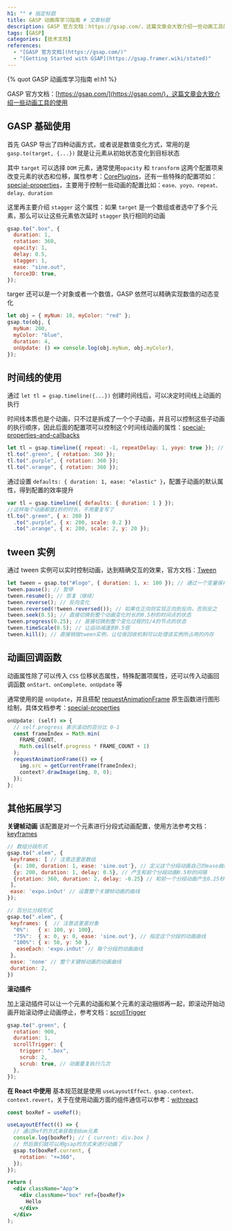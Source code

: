 ```yaml
---
h1: "" # 指定标题
title: GASP 动画库学习指南 # 文章标题
description: GASP 官方文档：https://gsap.com/，这篇文章会大致介绍一些动画工具的使用 # 文章摘要
tags: [GASP]
categories: [技术文档]
references:
  - "[GASP 官方文档](https://gsap.com/)"
  - "[Getting Started with GSAP](https://gsap.framer.wiki/stated)"
---
```


<!-- 使用引用标签作为标题 -->

{% quot GASP 动画库学习指南 el:h1 %}

<!-- 指定摘要 -->

GASP 官方文档：[https://gsap.com/](https://gsap.com/)，这篇文章会大致介绍一些动画工具的使用

## GASP 基础使用

首先 GASP 导出了四种动画方式，或者说是数值变化方式，常用的是 `gasp.to(target, {...})` 就是让元素从初始状态变化到目标状态

其中 `target` 可以选择 `DOM` 元素，通常使用`opacity` 和 `transform` 这两个配置项来改变元素的状态和位移，属性参考：[CorePlugins](https://gsap.com/docs/v3/GSAP/CorePlugins/CSS)，还有一些特殊的配置项如：[special-properties](<https://gsap.com/docs/v3/GSAP/gsap.to()#special-properties>)，主要用于控制一些动画的配置比如：`ease、yoyo、repeat、delay、duration`

这里再主要介绍 `stagger` 这个属性：如果 `target` 是一个数组或者选中了多个元素，那么可以让这些元素依次延时 `stagger` 执行相同的动画

```js
gsap.to(".box", {
  duration: 1,
  rotation: 360,
  opacity: 1,
  delay: 0.5,
  stagger: 1,
  ease: "sine.out",
  force3D: true,
});
```

targer 还可以是一个对象或者一个数值，GASP 依然可以精确实现数值的动态变化

```js
let obj = { myNum: 10, myColor: "red" };
gsap.to(obj, {
  myNum: 200,
  myColor: "blue",
  duration: 4,
  onUpdate: () => console.log(obj.myNum, obj.myColor),
});
```

## 时间线的使用

通过 `let tl = gsap.timeline({...})` 创建时间线后，可以决定时间线上动画的执行

时间线本质也是个动画，只不过是拆成了一个个子动画，并且可以控制这些子动画的执行顺序，因此后面的配置项可以控制这个时间线动画的属性：[special-properties-and-callbacks](<https://gsap.com/docs/v3/GSAP/gsap.timeline()#special-properties-and-callbacks>)

```js
let tl = gsap.timeline({ repeat: -1, repeatDelay: 1, yoyo: true }); // 设置时间线动画无限执行
tl.to(".green", { rotation: 360 });
tl.to(".purple", { rotation: 360 });
tl.to(".orange", { rotation: 360 });
```

通过设置 `defaults: { duration: 1, ease: "elastic" }`，配置子动画的默认属性，得到配置的效率提升

```js
var tl = gsap.timeline({ defaults: { duration: 1 } });
//这样每个动画都是1秒的时长，不用重复写了
tl.to(".green", { x: 200 })
  .to(".purple", { x: 200, scale: 0.2 })
  .to(".orange", { x: 200, scale: 2, y: 20 });
```

## tween 实例

通过 tween 实例可以实时控制动画，达到精确交互的效果，官方文档：[Tween](https://gsap.com/docs/v3/GSAP/Tween)

```js
let tween = gsap.to("#logo", { duration: 1, x: 100 }); // 通过一个变量保存对Tween或者Timeline实例的引用
tween.pause(); // 暂停
tween.resume(); // 恢复（继续）
tween.reverse(); // 反向变化
tween.reversed(!tween.reversed()); // 如果在正向则实现正向到反向，否则反之
tween.seek(0.5); // 直接切换到整个动画变化时长的0.5秒的时间点的状态
tween.progress(0.25); // 直接切换到整个变化过程的1/4的节点的状态
tween.timeScale(0.5); // 让运动减速到0.5倍
tween.kill(); // 直接销毁tween实例，让垃圾回收机制可以处理该实例所占用的内存
```

## 动画回调函数

动画属性除了可以传入 `CSS` 位移状态属性，特殊配置项属性，还可以传入动画回调函数 `onStart、onComplete、onUpdate` 等

通常使用的是 `onUpdate`，并且搭配 [requestAnimationFrame](https://blog.csdn.net/cwyp18809/article/details/105096048) 原生函数进行图形绘制，具体文档参考：[special-properties](<https://gsap.com/docs/v3/GSAP/gsap.to()#special-properties>)

```js
onUpdate: (self) => {
  // self.progress 表示滚动的百分比 0-1
  const frameIndex = Math.min(
    FRAME_COUNT,
    Math.ceil(self.progress * FRAME_COUNT + 1)
  );
  requestAnimationFrame(() => {
    img.src = getCurrentFrame(frameIndex);
    context?.drawImage(img, 0, 0);
  });
};
```

## 其他拓展学习

**关键帧动画**
该配置是对一个元素进行分段式动画配置，使用方法参考文档：[keyframes](https://gsap.framer.wiki/keyframes)

```js
// 数组分段形式
gsap.to(".elem", {
 keyframes: [ // 注意这里是数组
  {x: 100, duration: 1, ease: 'sine.out'}, // 定义这个分段动画自己的ease曲线
  {y: 200, duration: 1, delay: 0.5}, // 产生和前个分段动画0.5秒的间隔
  {rotation: 360, duration: 2, delay: -0.25} // 和前一个分段动画产生0.25秒的重叠
 ],
 ease: 'expo.inOut' // 设置整个关键帧动画的曲线
});

// 百分比分段形式
gsap.to(".elem", {
 keyframes: {  // 注意这里是对象
  "0%":   { x: 100, y: 100},
  "75%":  { x: 0, y: 0, ease: 'sine.out'}, // 指定这个分段的动画曲线
  "100%": { x: 50, y: 50 },
   easeEach: 'expo.inOut' // 每个分段的动画曲线
 },
 ease: 'none' // 整个关键帧动画的动画曲线
 duration: 2,
})
```

**滚动插件**

加上滚动插件可以让一个元素的动画和某个元素的滚动捆绑再一起，即滚动开始动画开始滚动停止动画停止，参考文档：[scrollTrigger](https://gsap.com/docs/v3/Plugins/ScrollTrigger/)

```js
gsap.to(".green", {
  rotation: 900,
  duration: 1,
  scrollTrigger: {
    trigger: ".box",
    scrub: 2,
    scrub: true, // 动画重复执行几次
  },
});
```

**在 React 中使用**
基本规范就是使用 `useLayoutEffect、gsap.context、context.revert`，关于在使用动画方面的组件通信可以参考：[withreact](https://gsap.framer.wiki/withreact2)

```jsx
const boxRef = useRef();

useLayoutEffect(() => {
  // 通过Ref的方式来获取到dom元素
  console.log(boxRef); // { current: div.box }
  // 然后我们就可以用gsap的方式来进行动画了
  gsap.to(boxRef.current, {
    rotation: "+=360",
  });
});

return (
  <div className="App">
    <div className="box" ref={boxRef}>
      Hello
    </div>
  </div>
);
```
